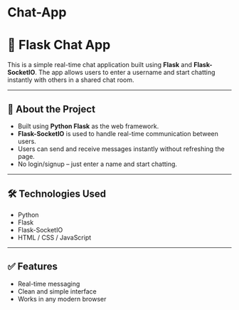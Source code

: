 # Chat-App
# 💬 Flask Chat App

This is a simple real-time chat application built using **Flask** and **Flask-SocketIO**. The app allows users to enter a username and start chatting instantly with others in a shared chat room.

---

## 📌 About the Project

- Built using **Python Flask** as the web framework.
- **Flask-SocketIO** is used to handle real-time communication between users.
- Users can send and receive messages instantly without refreshing the page.
- No login/signup – just enter a name and start chatting.

---

## 🛠️ Technologies Used

- Python
- Flask
- Flask-SocketIO
- HTML / CSS / JavaScript

---

## ✅ Features
- Real-time messaging
- Clean and simple interface
- Works in any modern browser

